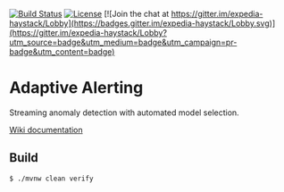 [![Build Status](https://travis-ci.org/ExpediaDotCom/haystack-adaptive-alerting.svg?branch=master)](https://travis-ci.org/ExpediaDotCom/haystack-adaptive-alerting)
[![License](https://img.shields.io/badge/license-Apache%20License%202.0-blue.svg)](https://github.com/ExpediaDotCom/haystack-adaptive-alerting/blob/master/LICENSE)
[![Join the chat at https://gitter.im/expedia-haystack/Lobby](https://badges.gitter.im/expedia-haystack/Lobby.svg)](https://gitter.im/expedia-haystack/Lobby?utm_source=badge&utm_medium=badge&utm_campaign=pr-badge&utm_content=badge)

# Adaptive Alerting

Streaming anomaly detection with automated model selection.

[Wiki documentation](https://github.com/ExpediaDotCom/haystack-adaptive-alerting/wiki)

## Build

```
$ ./mvnw clean verify
```
